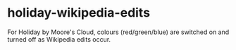 holiday-wikipedia-edits
=======================

For Holiday by Moore's Cloud, colours (red/green/blue) are switched on and turned off as Wikipedia edits occur.
